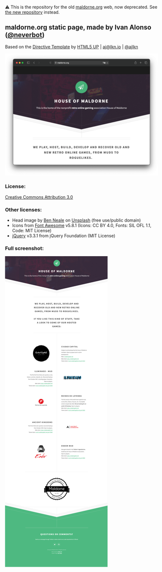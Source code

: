 :warning: This is the repository for the old [maldorne.org](https://maldorne.org/) web, now deprecated. See [the new repository](https://github.com/houseofmaldorne/maldorne.org) instead.

## maldorne.org static page, made by Ivan Alonso ([@neverbot](https://github.com/neverbot))

Based on the [Directive Template](https://html5up.net/directive) by [HTML5 UP](https://html5up.net) | aj@lkn.io | [@ajlkn](https://twitter.com/ajlkn)

![](screenshot.png)

### License:

[Creative Commons Attribution 3.0](license.txt)

### Other licenses:

 * Head image by [Ben Neale](https://unsplash.com/@ben_neale) on [Unsplash](https://unsplash.com/photos/zpxKdH_xNSI) (free use/public domain)
 * Icons from [Font Awesome](http://fontawesome.io/) v5.8.1 (Icons: CC BY 4.0, Fonts: SIL OFL 1.1, Code: MIT License)
 * [jQuery](http://jquery.com/) v3.3.1 from jQuery Foundation (MIT License)

### Full screenshot:

![](screenshot-full.jpg)
